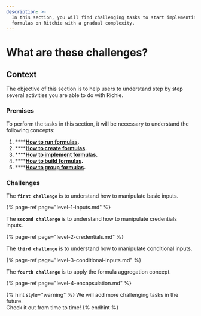 ```yaml
---
description: >-
  In this section, you will find challenging tasks to start implementing simple
  formulas on Ritchie with a gradual complexity.
---
```


# What are these challenges?

## Context 

The objective of this section is to help users to understand step by step several activities  you are able to do with Richie.

### Premises

To perform the tasks in this section, it will be necessary to understand the following concepts:

1. \*\*\*\*[**How to run formulas**](../tutorials/formulas/how-to-run-formulas/)**.**
2. \*\*\*\*[**How to create formulas**](../tutorials/formulas/how-to-create-formulas.md)**.**
3. \*\*\*\*[**How to implement formulas**](../tutorials/formulas/how-to-implement-a-formula/)**.**
4. \*\*\*\*[**How to build formulas**](../tutorials/formulas/how-to-build-formulas.md)**.**
5. \*\*\*\*[**How to group formulas**](../tutorials/formulas/how-to-group-formulas.md)**.**

### Challenges 

The **`first challenge`** is to understand how to manipulate basic inputs.

{% page-ref page="level-1-inputs.md" %}

The **`second challenge`** is to understand how to manipulate credentials inputs.

{% page-ref page="level-2-credentials.md" %}

The **`third challenge`** is to understand how to manipulate conditional inputs.

{% page-ref page="level-3-conditional-inputs.md" %}

The **`fourth challenge`** is to apply the formula aggregation concept.

{% page-ref page="level-4-encapsulation.md" %}



{% hint style="warning" %}
We will add more challenging tasks in the future.   
Check it out from time to time!
{% endhint %}

